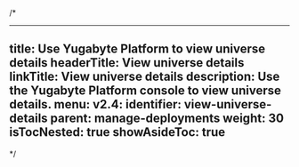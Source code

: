 /*

---
title: Use Yugabyte Platform to view universe details
headerTitle: View universe details
linkTitle: View universe details
description: Use the Yugabyte Platform console to view universe details.
menu:
  v2.4:
    identifier: view-universe-details
    parent: manage-deployments
    weight: 30
isTocNested: true
showAsideToc: true
---

*/
